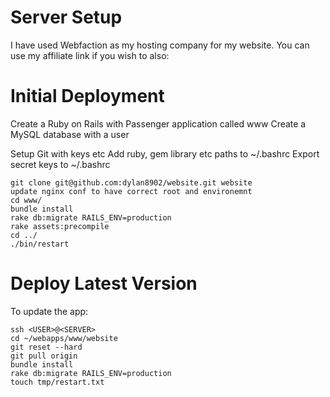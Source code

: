 Server Setup
============

I have used Webfaction as my hosting company for my website. You can use my affiliate link if you wish to also: 

Initial Deployment
==================
Create a Ruby on Rails with Passenger application called www
Create a MySQL database with a user

Setup Git with keys etc
Add ruby, gem library etc paths to ~/.bashrc
Export secret keys to ~/.bashrc
	
	git clone git@github.com:dylan8902/website.git website
	update nginx conf to have correct root and environemnt
	cd www/
	bundle install
	rake db:migrate RAILS_ENV=production
	rake assets:precompile
	cd ../
	./bin/restart

Deploy Latest Version
=====================

To update the app:

	ssh <USER>@<SERVER>
	cd ~/webapps/www/website
	git reset --hard
	git pull origin
	bundle install
	rake db:migrate RAILS_ENV=production
	touch tmp/restart.txt